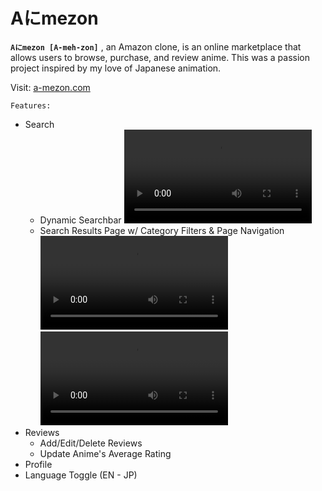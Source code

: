 # Aにmezon

 **`Aにmezon [A-meh-zon]`** , an Amazon clone, is an online marketplace that allows users to browse, purchase, and review anime. This was a passion project inspired by my love of Japanese animation.

Visit: [a-mezon.com](https://a-mezon.herokuapp.com/#/)

`Features:`
- Search
    - Dynamic Searchbar
    ![Dynamic Searchbar](https://thumbs.gfycat.com/GrandioseAcrobaticCivet-mobile.mp4)
    - Search Results Page w/ Category Filters & Page Navigation
    ![Category Filters](https://thumbs.gfycat.com/GrandioseAcrobaticCivet-mobile.mp4)
    ![Page Navigation](https://thumbs.gfycat.com/GrandioseAcrobaticCivet-mobile.mp4)
- Reviews
    - Add/Edit/Delete Reviews
    - Update Anime's Average Rating
- Profile
- Language Toggle (EN - JP)
